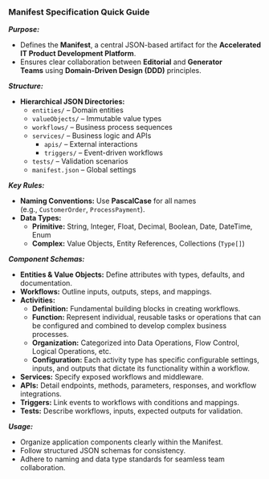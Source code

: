 ### **Manifest Specification Quick Guide**

***Purpose:***

- Defines the **Manifest**, a central JSON-based artifact for the **Accelerated IT Product Development Platform**.
- Ensures clear collaboration between **Editorial** and **Generator Teams** using **Domain-Driven Design (DDD)** principles.

***Structure:***

- **Hierarchical JSON Directories:**
    - `entities/` – Domain entities
    - `valueObjects/` – Immutable value types
    - `workflows/` – Business process sequences
    - `services/` – Business logic and APIs
        - `apis/` – External interactions
        - `triggers/` – Event-driven workflows
    - `tests/` – Validation scenarios
    - `manifest.json` – Global settings

***Key Rules:***

- **Naming Conventions:** Use **PascalCase** for all names (e.g., `CustomerOrder`, `ProcessPayment`).
- **Data Types:**
    - **Primitive:** String, Integer, Float, Decimal, Boolean, Date, DateTime, Enum
    - **Complex:** Value Objects, Entity References, Collections (`Type[]`)

***Component Schemas:***

- **Entities & Value Objects:** Define attributes with types, defaults, and documentation.
- **Workflows:** Outline inputs, outputs, steps, and mappings.
- **Activities:**
    - **Definition:** Fundamental building blocks in creating workflows.
    - **Function:** Represent individual, reusable tasks or operations that can be configured and combined to develop complex business processes.
    - **Organization:** Categorized into Data Operations, Flow Control, Logical Operations, etc.
    - **Configuration:** Each activity type has specific configurable settings, inputs, and outputs that dictate its functionality within a workflow.
- **Services:** Specify exposed workflows and middleware.
- **APIs:** Detail endpoints, methods, parameters, responses, and workflow integrations.
- **Triggers:** Link events to workflows with conditions and mappings.
- **Tests:** Describe workflows, inputs, expected outputs for validation.

***Usage:***

- Organize application components clearly within the Manifest.
- Follow structured JSON schemas for consistency.
- Adhere to naming and data type standards for seamless team collaboration.